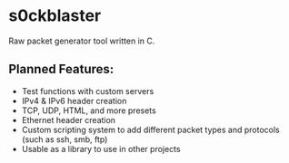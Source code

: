 # s0ckblaster
Raw packet generator tool written in C.

## Planned Features:
- Test functions with custom servers
- IPv4 & IPv6 header creation
- TCP, UDP, HTML, and more presets
- Ethernet header creation
- Custom scripting system to add different packet types and protocols (such as ssh, smb, ftp)
- Usable as a library to use in other projects
